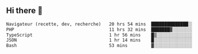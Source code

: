 ## Hi there 👋

<!--START_SECTION:waka-->

```txt
Navigateur (recette, dev, recherche)   20 hrs 54 mins  ██████████████░░░░░░░░░░░   55.95 %
PHP                                    11 hrs 32 mins  ███████▓░░░░░░░░░░░░░░░░░   30.86 %
TypeScript                             1 hr 56 mins    █▒░░░░░░░░░░░░░░░░░░░░░░░   05.17 %
JSON                                   1 hr 14 mins    █░░░░░░░░░░░░░░░░░░░░░░░░   03.34 %
Bash                                   53 mins         ▓░░░░░░░░░░░░░░░░░░░░░░░░   02.39 %
```

<!--END_SECTION:waka-->

<!--
**samuel-litzler/samuel-litzler** is a ✨ _special_ ✨ repository because its `README.md` (this file) appears on your GitHub profile.

Here are some ideas to get you started:

- 🔭 I’m currently working on ...
- 🌱 I’m currently learning ...
- 👯 I’m looking to collaborate on ...
- 🤔 I’m looking for help with ...
- 💬 Ask me about ...
- 📫 How to reach me: ...
- 😄 Pronouns: ...
- ⚡ Fun fact: ...
-->
